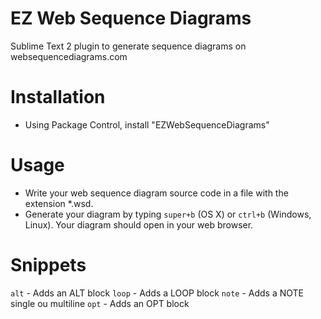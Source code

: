 EZ Web Sequence Diagrams
=====================

Sublime Text 2 plugin to generate sequence diagrams on websequencediagrams.com

Installation
============

* Using Package Control, install "EZWebSequenceDiagrams"

Usage
=====

* Write your web sequence diagram source code in a file with the extension *.wsd.
* Generate your diagram by typing `super+b` (OS X) or `ctrl+b` (Windows, Linux). Your diagram should open in your web browser.

Snippets
========

`alt`  - Adds an ALT block
`loop` - Adds a LOOP block
`note` - Adds a NOTE single ou multiline
`opt`  - Adds an OPT block

